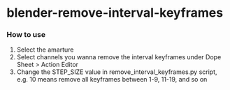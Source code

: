 # blender-remove-interval-keyframes

### How to use
1. Select the amarture
2. Select channels you wanna remove the interval keyframes under Dope Sheet > Action Editor
3. Change the STEP_SIZE value in remove_interval_keyframes.py script, e.g. 10 means remove all keyframes between 1-9, 11-19, and so on
